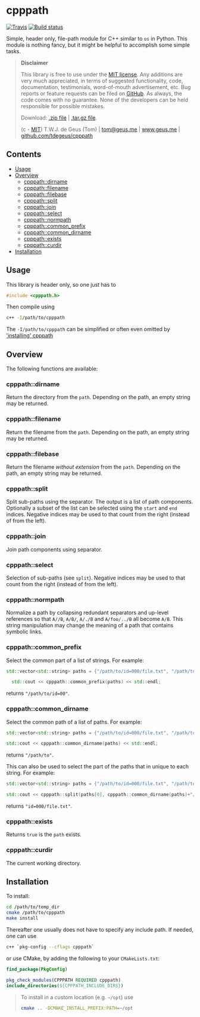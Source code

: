 # cpppath

[![Travis](https://travis-ci.org/tdegeus/cpppath.svg?branch=master)](https://travis-ci.org/tdegeus/cpppath)
[![Build status](https://ci.appveyor.com/api/projects/status/aw19lhd9x6oma9ob?svg=true)](https://ci.appveyor.com/project/tdegeus/cpppath)

Simple, header only, file-path module for C++ similar to `os` in Python. This module is nothing fancy, but it might be helpful to accomplish some simple tasks. 

>   **Disclaimer**
>   
>   This library is free to use under the [MIT license](https://github.com/tdegeus/cpppath/blob/master/LICENSE). Any additions are very much appreciated, in terms of suggested functionality, code, documentation, testimonials, word-of-mouth advertisement, etc. Bug reports or feature requests can be filed on [GitHub](https://github.com/tdegeus/cpppath). As always, the code comes with no guarantee. None of the developers can be held responsible for possible mistakes.
>   
>   Download: [.zip file](https://github.com/tdegeus/cpppath/zipball/master) | [.tar.gz file](https://github.com/tdegeus/cpppath/tarball/master).
>   
>   (c - [MIT](https://github.com/tdegeus/cpppath/blob/master/LICENSE)) T.W.J. de Geus (Tom) | tom@geus.me | www.geus.me | [github.com/tdegeus/cpppath](https://github.com/tdegeus/cpppath)

## Contents

<!-- MarkdownTOC -->

- [Usage](#usage)
- [Overview](#overview)
    - [cpppath::dirname](#cpppathdirname)
    - [cpppath::filename](#cpppathfilename)
    - [cpppath::filebase](#cpppathfilebase)
    - [cpppath::split](#cpppathsplit)
    - [cpppath::join](#cpppathjoin)
    - [cpppath::select](#cpppathselect)
    - [cpppath::normpath](#cpppathnormpath)
    - [cpppath::common_prefix](#cpppathcommon_prefix)
    - [cpppath::common_dirname](#cpppathcommon_dirname)
    - [cpppath::exists](#cpppathexists)
    - [cpppath::curdir](#cpppathcurdir)
- [Installation](#installation)

<!-- /MarkdownTOC -->

## Usage

This library is header only, so one just has to

```cpp
#include <cpppath.h>
```

Then compile using 

```bash
c++ -I/path/to/cpppath
```

The `-I/path/to/cpppath` can be simplified or often even omitted by ['installing' cpppath](#installation)

## Overview

The following functions are available:

### cpppath::dirname

Return the directory from the `path`. Depending on the path, an empty string may be returned.

### cpppath::filename

Return the filename from the `path`. Depending on the path, an empty string may be returned.

### cpppath::filebase

Return the filename *without extension* from the `path`. Depending on the path, an empty string may be returned.

### cpppath::split

Split sub-paths using the separator. The output is a list of path components. Optionally a subset of the list can be selected using the `start` and `end` indices. Negative indices may be used to that count from the right (instead of from the left).

### cpppath::join

Join path components using separator.

### cpppath::select

Selection of sub-paths (see `split`). Negative indices may be used to that count from the right (instead of from the left).

### cpppath::normpath

Normalize a path by collapsing redundant separators and up-level references so that `A//B`, `A/B/`, `A/./B` and `A/foo/../B` all become `A/B`. This string manipulation may change the meaning of a path that contains symbolic links.

### cpppath::common_prefix

Select the common part of a list of strings. For example:

```cpp
std::vector<std::string> paths = {"/path/to/id=000/file.txt", "/path/to/id=001/file.txt"};

  std::cout << cpppath::common_prefix(paths) << std::endl;
```

returns `"/path/to/id=00"`.

### cpppath::common_dirname

Select the common path of a list of paths. For example:

```cpp
std::vector<std::string> paths = {"/path/to/id=000/file.txt", "/path/to/id=001/file.txt"};

std::cout << cpppath::common_dirname(paths) << std::endl;
```

returns `"/path/to"`.

This can also be used to select the part of the paths that in unique to each string. For example:

```cpp
std::vector<std::string> paths = {"/path/to/id=000/file.txt", "/path/to/id=001/file.txt"};

std::cout << cpppath::split(paths[0], cpppath::common_dirname(paths)+"/")[0] << std::endl;
```

returns `"id=000/file.txt"`.

### cpppath::exists

Returns `true` is the `path` exists.

### cpppath::curdir

The current working directory.

## Installation

To install:

```bash
cd /path/to/temp_dir
cmake /path/to/cpppath
make install
```

Thereafter one usually does not have to specify any include path. If needed, one can use

```bash
c++ `pkg-config --cflags cpppath`
```

or use CMake, by adding the following to your `CMakeLists.txt`:

```cmake
find_package(PkgConfig)

pkg_check_modules(CPPPATH REQUIRED cpppath)
include_directories(${CPPPATH_INCLUDE_DIRS})
```

> To install in a custom location (e.g. `~/opt`) use
> 
> ```bash
> cmake .. -DCMAKE_INSTALL_PREFIX:PATH=~/opt
> ```

